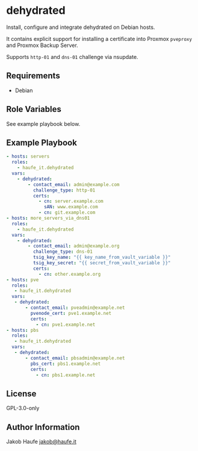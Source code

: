 dehydrated
==========

Install, configure and integrate dehydrated on Debian hosts.

It contains explicit support for installing a certificate into Proxmox `pveproxy` and Proxmox Backup Server.

Supports `http-01` and `dns-01` challenge via nsupdate.

Requirements
------------

- Debian

Role Variables
--------------

See example playbook below.

Example Playbook
----------------

```yaml
- hosts: servers
  roles:
    - haufe_it.dehydrated
  vars:
    - dehydrated:
        - contact_email: admin@example.com
          challenge_type: http-01
          certs:
            - cn: server.example.com
              sAN: www.example.com
            - cn: git.example.com
- hosts: more_servers_via_dns01
  roles:
    - haufe_it.dehydrated
  vars:
    - dehydrated:
        - contact_email: admin@example.org
          challenge_type: dns-01
          tsig_key_name: "{{ key_name_from_vault_variable }}"
          tsig_key_secret: "{{ secret_from_vault_variable }}"
          certs:
            - cn: other.example.org
- hosts: pve
  roles:
   - haufe_it.dehydrated
  vars:
   - dehydrated:
       - contact_email: pveadmin@example.net
         pvenode_cert: pve1.example.net
         certs:
           - cn: pve1.example.net
- hosts: pbs
  roles:
   - haufe_it.dehydrated
  vars:
   - dehydrated:
       - contact_email: pbsadmin@example.net
         pbs_cert: pbs1.example.net
         certs:
           - cn: pbs1.example.net
```

License
-------

GPL-3.0-only

Author Information
------------------

Jakob Haufe <jakob@haufe.it>
